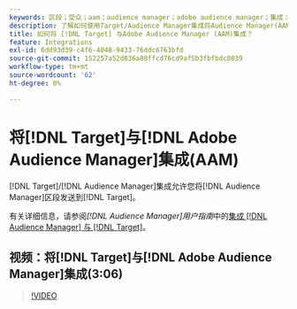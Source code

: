 ```yaml
---
keywords: 区段；受众；aam；audience manager；adobe audience manager；集成；集成
description: 了解如何使用Target/Audience Manager集成将Audience Manager(AAM)区段发送到Adobe Target。
title: 如何将 [!DNL Target] 与Adobe Audience Manager (AAM)集成？
feature: Integrations
exl-id: 6dd93d39-c4f6-4048-9433-76ddc6763bfd
source-git-commit: 152257a52d836a88ffcd76cd9af5b3fbfbdc0839
workflow-type: tm+mt
source-wordcount: '62'
ht-degree: 0%

---
```


# 将[!DNL Target]与[!DNL Adobe Audience Manager]集成(AAM)

[!DNL Target]/[!DNL Audience Manager]集成允许您将[!DNL Audience Manager]区段发送到[!DNL Target]。

有关详细信息，请参阅&#x200B;*[!DNL Audience Manager]用户指南*&#x200B;中的[集成 [!DNL Audience Manager] 与 [!DNL Target]](https://experienceleague.adobe.com/docs/audience-manager/user-guide/implementation-integration-guides/integration-other-solutions/aam-target-integration.html)。

## 视频：将[!DNL Target]与[!DNL Adobe Audience Manager]集成(3:06)

>[!VIDEO](https://video.tv.adobe.com/v/35151)

